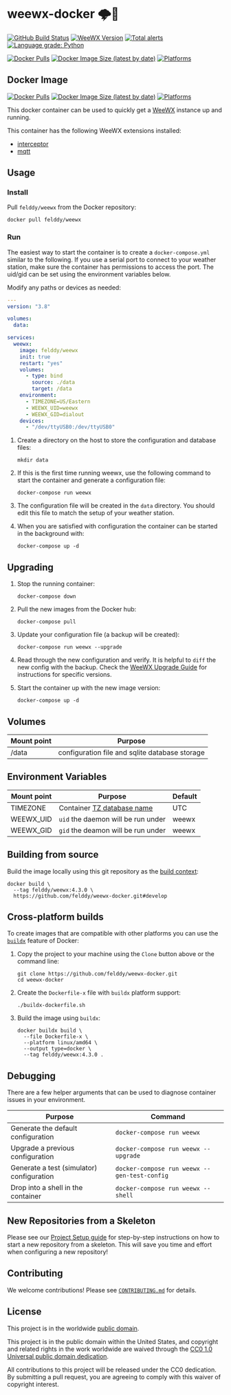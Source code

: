 # weewx-docker 🌩🐳 #

[![GitHub Build Status](https://github.com/felddy/weewx-docker/workflows/build/badge.svg)](https://github.com/felddy/weewx-docker/actions)
[![WeeWX Version](https://img.shields.io/github/v/release/felddy/weewx-docker?color=brightgreen)](https://hub.docker.com/r/felddy/weewx)
[![Total alerts](https://img.shields.io/lgtm/alerts/g/felddy/weewx-docker.svg?logo=lgtm&logoWidth=18)](https://lgtm.com/projects/g/felddy/weewx-docker/alerts/)
[![Language grade: Python](https://img.shields.io/lgtm/grade/python/g/felddy/weewx-docker.svg?logo=lgtm&logoWidth=18)](https://lgtm.com/projects/g/felddy/weewx-docker/context:python)

[![Docker Pulls](https://img.shields.io/docker/pulls/felddy/weewx)](https://hub.docker.com/r/felddy/weewx)
[![Docker Image Size (latest by date)](https://img.shields.io/docker/image-size/felddy/weewx)](https://hub.docker.com/r/felddy/weewx)
[![Platforms](https://img.shields.io/badge/platforms-386%20%7C%20amd64%20%7C%20arm%2Fv6%20%7C%20arm%2Fv7%20%7C%20arm64%20%7C%20ppc64le%20%7C%20s390x-blue)](https://hub.docker.com/r/felddy/weewx/tags)

## Docker Image ##

[![Docker Pulls](https://img.shields.io/docker/pulls/felddy/weewx)](https://hub.docker.com/r/felddy/weewx)
[![Docker Image Size (latest by date)](https://img.shields.io/docker/image-size/felddy/weewx)](https://hub.docker.com/r/felddy/weewx)
[![Platforms](https://img.shields.io/badge/platforms-amd64%20%7C%20arm%2Fv6%20%7C%20arm%2Fv7%20%7C%20arm64%20%7C%20ppc64le%20%7C%20s390x-blue)](https://hub.docker.com/r/felddy/weewx/tags)

This docker container can be used to quickly get a
[WeeWX](http://weewx.com) instance up and running.

This container has the following WeeWX extensions installed:

* [interceptor](https://github.com/matthewwall/weewx-interceptor)
* [mqtt](https://github.com/weewx/weewx/wiki/mqtt)

## Usage ##

### Install ###

Pull `felddy/weewx` from the Docker repository:

```console
docker pull felddy/weewx
```

### Run ###

The easiest way to start the container is to create a
`docker-compose.yml` similar to the following.  If you use a
serial port to connect to your weather station, make sure the
container has permissions to access the port.  The uid/gid can
be set using the environment variables below.

Modify any paths or devices as needed:

```yaml
---
version: "3.8"

volumes:
  data:

services:
  weewx:
    image: felddy/weewx
    init: true
    restart: "yes"
    volumes:
      - type: bind
        source: ./data
        target: /data
    environment:
      - TIMEZONE=US/Eastern
      - WEEWX_UID=weewx
      - WEEWX_GID=dialout
    devices:
      - "/dev/ttyUSB0:/dev/ttyUSB0"
```

1. Create a directory on the host to store the configuration and database files:

    ```console
    mkdir data
    ```

1. If this is the first time running weewx, use the following command to start
   the container and generate a configuration file:

    ```console
    docker-compose run weewx
    ```

1. The configuration file will be created in the `data` directory.  You should
   edit this file to match the setup of your weather station.

1. When you are satisfied with configuration the container can be started in the
   background with:

    ```console
    docker-compose up -d
    ```

## Upgrading ##

1. Stop the running container:

    ```console
    docker-compose down
    ```

1. Pull the new images from the Docker hub:

    ```console
    docker-compose pull
    ```

1. Update your configuration file (a backup will be created):

    ```console
    docker-compose run weewx --upgrade
    ```

1. Read through the new configuration and verify.
   It is helpful to `diff` the new config with the backup.  Check the
   [WeeWX Upgrade Guide](http://weewx.com/docs/upgrading.htm#Instructions_for_specific_versions)
   for instructions for specific versions.

1. Start the container up with the new image version:

    ```console
    docker-compose up -d
    ```

## Volumes ##

| Mount point | Purpose        |
|-------------|----------------|
| /data    | configuration file and sqlite database storage |

## Environment Variables ##

| Mount point  | Purpose | Default |
|--------------|---------|---------|
| TIMEZONE     | Container [TZ database name](https://en.wikipedia.org/wiki/List_of_tz_database_time_zones#List) | UTC |
| WEEWX_UID    | `uid` the daemon will be run under | weewx |
| WEEWX_GID    | `gid` the deamon will be run under | weewx |

## Building from source ##

Build the image locally using this git repository as the [build context](https://docs.docker.com/engine/reference/commandline/build/#git-repositories):

```console
docker build \
  --tag felddy/weewx:4.3.0 \
  https://github.com/felddy/weewx-docker.git#develop
```

## Cross-platform builds ##

To create images that are compatible with other platforms you can use the
[`buildx`](https://docs.docker.com/buildx/working-with-buildx/) feature of
Docker:

1. Copy the project to your machine using the `Clone` button above
   or the command line:

    ```console
    git clone https://github.com/felddy/weewx-docker.git
    cd weewx-docker
    ```

1. Create the `Dockerfile-x` file with `buildx` platform support:

    ```console
    ./buildx-dockerfile.sh
    ```

1. Build the image using `buildx`:

    ```console
    docker buildx build \
      --file Dockerfile-x \
      --platform linux/amd64 \
      --output type=docker \
      --tag felddy/weewx:4.3.0 .
    ```

## Debugging ##

There are a few helper arguments that can be used to diagnose container issues
in your environment.

| Purpose | Command |
|---------|---------|
| Generate the default configuration | `docker-compose run weewx` |
| Upgrade a previous configuration | `docker-compose run weewx --upgrade` |
| Generate a test (simulator) configuration | `docker-compose run weewx --gen-test-config` |
| Drop into a shell in the container | `docker-compose run weewx --shell` |

## New Repositories from a Skeleton ##

Please see our [Project Setup guide](https://github.com/cisagov/development-guide/tree/develop/project_setup)
for step-by-step instructions on how to start a new repository from
a skeleton. This will save you time and effort when configuring a
new repository!

## Contributing ##

We welcome contributions!  Please see [`CONTRIBUTING.md`](CONTRIBUTING.md) for
details.

## License ##

This project is in the worldwide [public domain](LICENSE).

This project is in the public domain within the United States, and
copyright and related rights in the work worldwide are waived through
the [CC0 1.0 Universal public domain
dedication](https://creativecommons.org/publicdomain/zero/1.0/).

All contributions to this project will be released under the CC0
dedication. By submitting a pull request, you are agreeing to comply
with this waiver of copyright interest.
